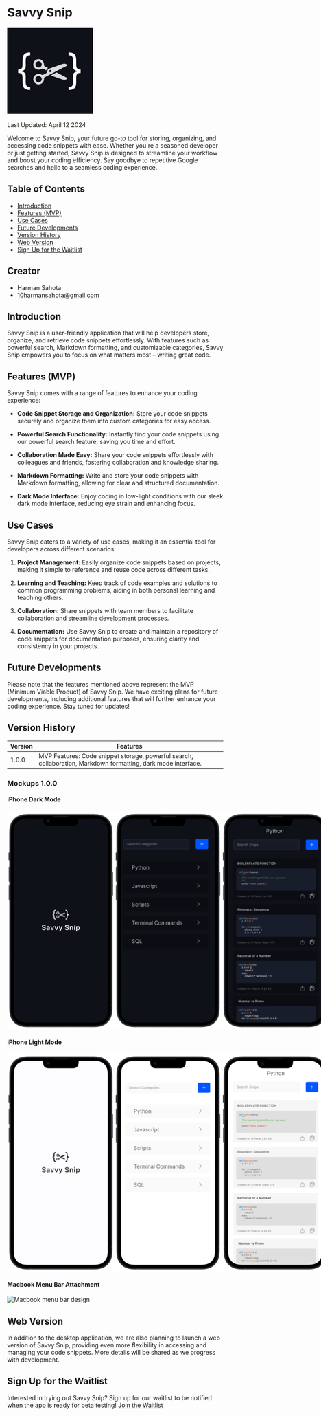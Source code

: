 # Savvy Snip

![Savvy Snip Logo](logo.svg)

Last Updated: April 12 2024

Welcome to Savvy Snip, your future go-to tool for storing, organizing, and accessing code snippets with ease. Whether you're a seasoned developer or just getting started, Savvy Snip is designed to streamline your workflow and boost your coding efficiency. Say goodbye to repetitive Google searches and hello to a seamless coding experience.

## Table of Contents

- [Introduction](#introduction)
- [Features (MVP)](#features-mvp)
- [Use Cases](#use-cases)
- [Future Developments](#future-developments)
- [Version History](#version-history)
- [Web Version](#web-version)
- [Sign Up for the Waitlist](#sign-up-for-the-waitlist)

## Creator
- Harman Sahota
- 10harmansahota@gmail.com

## Introduction

Savvy Snip is a user-friendly application that will help developers store, organize, and retrieve code snippets effortlessly. With features such as powerful search, Markdown formatting, and customizable categories, Savvy Snip empowers you to focus on what matters most – writing great code.

## Features (MVP)

Savvy Snip comes with a range of features to enhance your coding experience:

- **Code Snippet Storage and Organization:** Store your code snippets securely and organize them into custom categories for easy access.
  
- **Powerful Search Functionality:** Instantly find your code snippets using our powerful search feature, saving you time and effort.

- **Collaboration Made Easy:** Share your code snippets effortlessly with colleagues and friends, fostering collaboration and knowledge sharing.

- **Markdown Formatting:** Write and store your code snippets with Markdown formatting, allowing for clear and structured documentation.

- **Dark Mode Interface:** Enjoy coding in low-light conditions with our sleek dark mode interface, reducing eye strain and enhancing focus.


## Use Cases

Savvy Snip caters to a variety of use cases, making it an essential tool for developers across different scenarios:

1. **Project Management:** Easily organize code snippets based on projects, making it simple to reference and reuse code across different tasks.

2. **Learning and Teaching:** Keep track of code examples and solutions to common programming problems, aiding in both personal learning and teaching others.

3. **Collaboration:** Share snippets with team members to facilitate collaboration and streamline development processes.

4. **Documentation:** Use Savvy Snip to create and maintain a repository of code snippets for documentation purposes, ensuring clarity and consistency in your projects.

## Future Developments

Please note that the features mentioned above represent the MVP (Minimum Viable Product) of Savvy Snip. We have exciting plans for future developments, including additional features that will further enhance your coding experience. Stay tuned for updates!

## Version History
| Version | Features |
|---------|----------|
| 1.0.0   | MVP Features: Code snippet storage, powerful search, collaboration, Markdown formatting, dark mode interface. |

### Mockups 1.0.0

#### iPhone Dark Mode
<div style="display: flex;">
    <img src="Mockups/Iphone-dark-mode/darkmode-launch.png" alt="Dark Mode Launch" width="250">
    <img src="Mockups/Iphone-dark-mode/darkmode-screen1.png" alt="Dark Mode Screen 1" width="250">
    <img src="Mockups/Iphone-dark-mode/darkmode-screen2.png" alt="Dark Mode Screen 2" width="250">
</div>

#### iPhone Light Mode
<div style="display: flex;">
    <img src="Mockups/Iphone-light-mode/lightmode-launch.png" alt="Light Mode Launch" width="250">
    <img src="Mockups/Iphone-light-mode/lightmode-screen1.png" alt="Light Mode Screen 1" width="250">
    <img src="Mockups/Iphone-light-mode/lightmode-screen2.png" alt="Light Mode Screen 2" width="250">
</div>

#### Macbook Menu Bar Attachment
<img src="Mockups/mac/macscreen.png" alt="Macbook menu bar design" width="900">

## Web Version
In addition to the desktop application, we are also planning to launch a web version of Savvy Snip, providing even more flexibility in accessing and managing your code snippets. More details will be shared as we progress with development.

## Sign Up for the Waitlist

Interested in trying out Savvy Snip? Sign up for our waitlist to be notified when the app is ready for beta testing! [Join the Waitlist](https://savvysnip.github.io)

